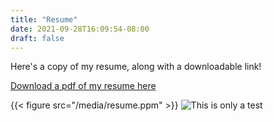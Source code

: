 ```yaml
---
title: "Resume"
date: 2021-09-28T16:09:54-08:00
draft: false
---
```


Here's a copy of my resume, along with a downloadable link!

[Download a pdf of my resume here](https://drive.google.com/file/d/11Yyx7fQyArWsxQUkus2TJHAmFx0rjSX5/view?usp=sharing)

{{< figure src="/media/resume.ppm" >}}
![This is only a test](/media/resume.ppm)
